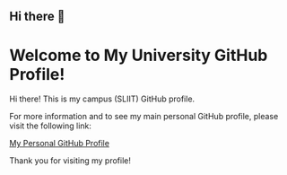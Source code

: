 ## Hi there 👋

# Welcome to My University GitHub Profile!

Hi there! This is my campus (SLIIT) GitHub profile. 

For more information and to see my main personal GitHub profile, please visit the following link:

[My Personal GitHub Profile](https://github.com/sacreations)


Thank you for visiting my profile!
